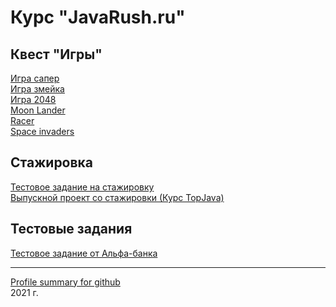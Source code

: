 # Курс "JavaRush.ru"

## Квест "Игры"

[Игра сапер](https://github.com/KVostok/minesweeper)<br>
[Игра змейка](https://github.com/KVostok/snake)<br>
[Игра 2048](https://github.com/KVostok/game2048)<br>
[Moon Lander](https://github.com/KVostok/moonlander)<br>
[Racer](https://github.com/KVostok/racer)<br>
[Space invaders](https://github.com/KVostok/spaceinvaders)<br>
		
<!-- ## Мини проекты

### Квест "Java Multithreading"

[Ипподром]<br>
[Рефакторинг]<br>
[Чат]<br>
[Архиватор]<br>
[HTML редактор]<br>

### Квест "Java Collections"

[] -->

## Стажировка

[Тестовое задание на стажировку](https://github.com/KVostok/JavaRush_testtask_trainee_RPG)<br>
[Выпускной проект со стажировки (Курс TopJava)](https://github.com/KVostok/RestaurantRatingSystem)<br>

## Тестовые задания

[Тестовое задание от Альфа-банка](https://github.com/KVostok/exchangerate)<br>

<!-- [GitHub Flavored Markdown](https://guides.github.com/features/mastering-markdown/). -->
---
<a href="https://profile-summary-for-github.com/user/kvostok">Profile summary for github</a><br>
2021 г.
